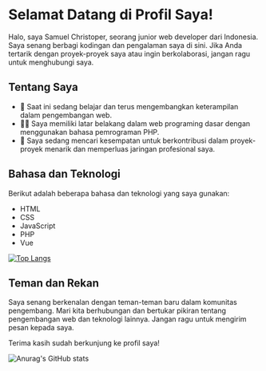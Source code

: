 # Selamat Datang di Profil Saya!

Halo, saya Samuel Christoper, seorang junior web developer dari Indonesia. Saya senang berbagi kodingan dan pengalaman saya di sini. Jika Anda tertarik dengan proyek-proyek saya atau ingin berkolaborasi, jangan ragu untuk menghubungi saya.

## Tentang Saya

- 🌱 Saat ini sedang belajar dan terus mengembangkan keterampilan dalam pengembangan web.
- 👨‍💻 Saya memiliki latar belakang dalam web programing dasar dengan menggunakan bahasa pemrograman PHP.
- 💼 Saya sedang mencari kesempatan untuk berkontribusi dalam proyek-proyek menarik dan memperluas jaringan profesional saya.
  
## Bahasa dan Teknologi

Berikut adalah beberapa bahasa dan teknologi yang saya gunakan:

- HTML
- CSS
- JavaScript
- PHP
- Vue
 
[![Top Langs](https://github-readme-stats.vercel.app/api/top-langs/?username=Samuel-08&theme=radical)](https://github.com/Samuel-08)

## Teman dan Rekan

Saya senang berkenalan dengan teman-teman baru dalam komunitas pengembang. Mari kita berhubungan dan bertukar pikiran tentang pengembangan web dan teknologi lainnya. Jangan ragu untuk mengirim pesan kepada saya.

Terima kasih sudah berkunjung ke profil saya!


![Anurag's GitHub stats](https://github-readme-stats.vercel.app/api?username=Samuel-08&show_icons=true&theme=ayu-mirage)


